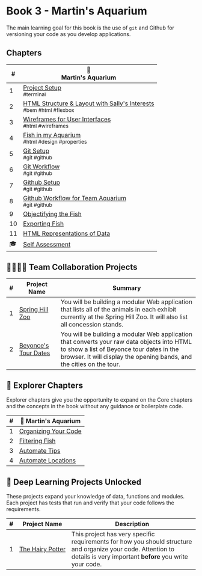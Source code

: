 # Book 3 - Martin's Aquarium

The main learning goal for this book is the use of `git` and Github for versioning your code as you develop applications.

## Chapters

| #   | 🐠 <br/> Martin's Aquarium                                                                                                                          |
| --- | --------------------------------------------------------------------------------------------------------------------------------------------------- |
| 1   | [Project Setup](./chapters/CLI_BASICS.md) <br/> <sub style="font-size:0.85rem;">#terminal</sub>                                                     |
| 2   | [HTML Structure &amp; Layout with Sally's Interests](./chapters/HTML_COMPONENTS.md) <br/> <sub style="font-size:0.85rem;">#bem #html #flexbox</sub> |
| 3   | [Wireframes for User Interfaces](./chapters/MA_WIREFRAMES.md) <br/> <sub style="font-size:0.85rem;">#html #wireframes</sub>                         |
| 4   | [Fish in my Aquarium](./chapters/MA_AQUARIUM_DESIGN.md) <br/> <sub style="font-size:0.85rem;">#html #design #properties</sub>                       |
| 5   | [Git Setup](./chapters/GIT_SETUP.md) <br/> <sub style="font-size:0.85rem;">#git #github</sub>                                                       |
| 6   | [Git Workflow](./chapters/GIT_BASICS.md) <br/> <sub style="font-size:0.85rem;">#git #github</sub>                                                   |
| 7   | [Github Setup](./chapters/GIT_REMOTE_BACKUP.md) <br/> <sub style="font-size:0.85rem;">#git #github</sub>                                            |
| 8   | [Github Workflow for Team Aquarium](./chapters/GIT_WORKFLOW.md) <br/> <sub style="font-size:0.85rem;">#git #github</sub>                            |
| 9   | [Objectifying the Fish](./chapters/MA_DATA_STRUCTURES.md)                                                                                           |
| 10  | [Exporting Fish](./chapters/MA_EXPORTING_FISH.md)                                                                                                   |
| 11  | [HTML Representations of Data](./chapters/MA_CREATING_FISH_COMPONENTS.md)                                                                           |
| 🎓  | [Self Assessment](../projects/tier-1/modern-farm/)                                                                                                  |

## 👩‍👩‍👧‍👦 Team Collaboration Projects

| #   | Project Name                                                                                                 | Summary                                                                                                                                                                                                          |
| --- | ------------------------------------------------------------------------------------------------------------ | ---------------------------------------------------------------------------------------------------------------------------------------------------------------------------------------------------------------- |
| 1   | [Spring Hill Zoo](https://codesandbox.io/s/book-3-spring-hill-zoo-7sn1z9?file=/src/main.js)                  | You will be building a modular Web application that lists all of the animals in each exhibit currently at the Spring Hill Zoo. It will also list all concession stands.                                          |
| 2   | [Beyonce's Tour Dates](https://codesandbox.io/s/book-3-beyonce-tour-dates-b3x0pi?file=/src/index.js:272-321) | You will be building a modular Web application that converts your raw data objects into HTML to show a list of Beyonce tour dates in the browser. It will display the opening bands, and the cities on the tour. |

## 🧭 Explorer Chapters

Explorer chapters give you the opportunity to expand on the Core chapters and the concepts in the book without any guidance or boilerplate code.

| #   | 🐠 Martin's Aquarium  |
| --- | -- |
| 1   | [Organizing Your Code](./chapters/MA_ORGANIZATION.md) |
| 2   | [Filtering Fish](./chapters/MA_FILTERING_FISH.md) |
| 3   | [Automate Tips](./chapters/MA_AUTOMATE_TIPS.md)|
| 4   | [Automate Locations](./chapters/MA_AUTOMATE_LOCATIONS.md) |

## 🔐 Deep Learning Projects Unlocked

These projects expand your knowledge of data, functions and modules. Each project has tests that run and verify that your code follows the requirements.

| #   | Project Name  | Description |
| --- | --- | --- |
| 1   | [The&nbsp;Hairy&nbsp;Potter](../projects/tier-1/hairy-potter/) | This project has very specific requirements for how you should structure and organize your code. Attention to details is very important **before** you write your code. |
